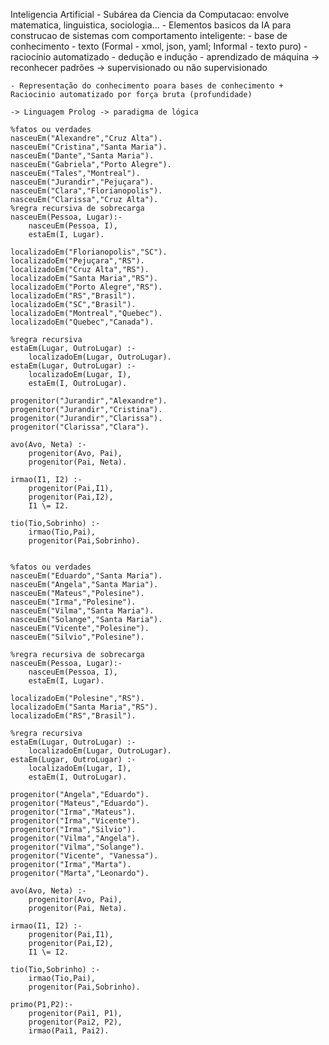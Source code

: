 Inteligencia Artificial
    - Subárea da Ciencia da Computacao: envolve matematica, linguistica, sociologia...
    - Elementos basicos da IA para construcao de sistemas com comportamento inteligente:
        - base de conhecimento - texto (Formal - xmol, json, yaml; Informal - texto puro)
        - raciocínio automatizado - dedução e indução
        - aprendizado de máquina -> reconhecer padrões -> supervisionado ou não supervisionado

    - Representação do conhecimento poara bases de conhecimento + Raciocinio automatizado por força bruta (profundidade)

    -> Linguagem Prolog -> paradigma de lógica

    %fatos ou verdades
    nasceuEm("Alexandre","Cruz Alta").
    nasceuEm("Cristina","Santa Maria").
    nasceuEm("Dante","Santa Maria").
    nasceuEm("Gabriela","Porto Alegre").
    nasceuEm("Tales","Montreal").
    nasceuEm("Jurandir","Pejuçara").
    nasceuEm("Clara","Florianopolis").
    nasceuEm("Clarissa","Cruz Alta").
    %regra recursiva de sobrecarga
    nasceuEm(Pessoa, Lugar):- 
        nasceuEm(Pessoa, I),
        estaEm(I, Lugar).

    localizadoEm("Florianopolis","SC").
    localizadoEm("Pejuçara","RS").
    localizadoEm("Cruz Alta","RS").
    localizadoEm("Santa Maria","RS").
    localizadoEm("Porto Alegre","RS").
    localizadoEm("RS","Brasil").
    localizadoEm("SC","Brasil").
    localizadoEm("Montreal","Quebec").
    localizadoEm("Quebec","Canada").

    %regra recursiva
    estaEm(Lugar, OutroLugar) :-
        localizadoEm(Lugar, OutroLugar).
    estaEm(Lugar, OutroLugar) :-
        localizadoEm(Lugar, I),
        estaEm(I, OutroLugar).

    progenitor("Jurandir","Alexandre").
    progenitor("Jurandir","Cristina").
    progenitor("Jurandir","Clarissa").
    progenitor("Clarissa","Clara").

    avo(Avo, Neta) :-
        progenitor(Avo, Pai),
        progenitor(Pai, Neta).

    irmao(I1, I2) :-
        progenitor(Pai,I1),
        progenitor(Pai,I2),
        I1 \= I2.

    tio(Tio,Sobrinho) :-
        irmao(Tio,Pai),
        progenitor(Pai,Sobrinho).


    %fatos ou verdades
    nasceuEm("Eduardo","Santa Maria").
    nasceuEm("Angela","Santa Maria").
    nasceuEm("Mateus","Polesine").
    nasceuEm("Irma","Polesine").
    nasceuEm("Vilma","Santa Maria").
    nasceuEm("Solange","Santa Maria").
    nasceuEm("Vicente","Polesine").
    nasceuEm("Silvio","Polesine").

    %regra recursiva de sobrecarga
    nasceuEm(Pessoa, Lugar):- 
        nasceuEm(Pessoa, I),
        estaEm(I, Lugar).

    localizadoEm("Polesine","RS").
    localizadoEm("Santa Maria","RS").
    localizadoEm("RS","Brasil").

    %regra recursiva
    estaEm(Lugar, OutroLugar) :-
        localizadoEm(Lugar, OutroLugar).
    estaEm(Lugar, OutroLugar) :-
        localizadoEm(Lugar, I),
        estaEm(I, OutroLugar).

    progenitor("Angela","Eduardo").
    progenitor("Mateus","Eduardo").
    progenitor("Irma","Mateus").
    progenitor("Irma","Vicente").
    progenitor("Irma","Silvio").
    progenitor("Vilma","Angela").
    progenitor("Vilma","Solange").
    progenitor("Vicente", "Vanessa").
    progenitor("Irma","Marta").
    progenitor("Marta","Leonardo").

    avo(Avo, Neta) :-
        progenitor(Avo, Pai),
        progenitor(Pai, Neta).

    irmao(I1, I2) :-
        progenitor(Pai,I1),
        progenitor(Pai,I2),
        I1 \= I2.

    tio(Tio,Sobrinho) :-
        irmao(Tio,Pai),
        progenitor(Pai,Sobrinho).

    primo(P1,P2):-
        progenitor(Pai1, P1),
        progenitor(Pai2, P2),
        irmao(Pai1, Pai2).
    